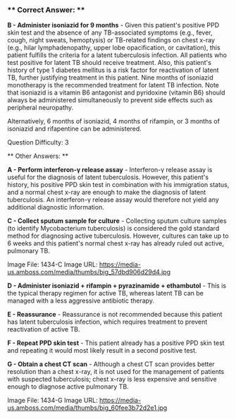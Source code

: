 ### ** Correct Answer: **

**B - Administer isoniazid for 9 months** - Given this patient's positive PPD skin test and the absence of any TB-associated symptoms (e.g., fever, cough, night sweats, hemoptysis) or TB-related findings on chest x-ray (e.g., hilar lymphadenopathy, upper lobe opacification, or cavitation), this patient fulfills the criteria for a latent tuberculosis infection. All patients who test positive for latent TB should receive treatment. Also, this patient's history of type 1 diabetes mellitus is a risk factor for reactivation of latent TB, further justifying treatment in this patient. Nine months of isoniazid monotherapy is the recommended treatment for latent TB infection. Note that isoniazid is a vitamin B6 antagonist and pyridoxine (vitamin B6) should always be administered simultaneously to prevent side effects such as peripheral neuropathy.

Alternatively, 6 months of isoniazid, 4 months of rifampin, or 3 months of isoniazid and rifapentine can be administered.

Question Difficulty: 3

** Other Answers: **

**A - Perform interferon-γ release assay** - Interferon-γ release assay is useful for the diagnosis of latent tuberculosis. However, this patient's history, his positive PPD skin test in combination with his immigration status, and a normal chest x-ray are enough to make the diagnosis of latent tuberculosis. An interferon-γ release assay would therefore not yield any additional diagnostic information.

**C - Collect sputum sample for culture** - Collecting sputum culture samples (to identify Mycobacterium tuberculosis) is considered the gold standard method for diagnosing active tuberculosis. However, cultures can take up to 6 weeks and this patient's normal chest x-ray has already ruled out active, pulmonary TB.

Image File: 1434-C
Image URL: https://media-us.amboss.com/media/thumbs/big_57dbd906d29d4.jpg

**D - Administer isoniazid + rifampin + pyrazinamide + ethambutol** - This is the typical therapy regimen for active TB, whereas latent TB can be managed with a less aggressive antibiotic therapy.

**E - Reassurance** - Reassurance is not recommended because this patient has latent tuberculosis infection, which requires treatment to prevent reactivation of active TB.

**F - Repeat PPD skin test** - This patient already has a positive PPD skin test and repeating it would most likely result in a second positive test.

**G - Obtain a chest CT scan** - Although a chest CT scan provides better resolution than a chest x-ray, it is not used for the management of patients with suspected tuberculosis; chest x-ray is less expensive and sensitive enough to diagnose active pulmonary TB.

Image File: 1434-G
Image URL: https://media-us.amboss.com/media/thumbs/big_60fee3b72d2e1.jpg

